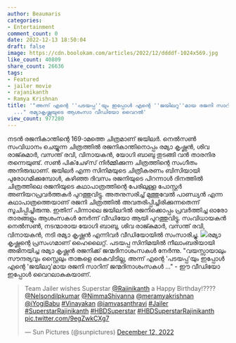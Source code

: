 ```yaml
---
author: Beaumaris
categories:
- Entertainment
comment_count: 0
date: 2022-12-13 18:50:04
draft: false
image: https://cdn.boolokam.com/articles/2022/12/ddddf-1024x569.jpg
like_count: 40809
share_count: 26636
tags:
- Featured
- jailer movie
- rajanikanth
- Ramya Krishnan
title: '"അന്ന് എന്റെ ''പടയപ്പ''യും ഇപ്പോൾ എന്റെ ''ജയിലറു''മായ രജനി സാറിന് ജന്മദിനാശംസകൾ
  ..." രമ്യാകൃഷ്ണയുടെ ആശംസാ വീഡിയോ വൈറൽ'
view_count: 977280
---
```


നടൻ രജനികാന്തിന്റെ 169-ാമത്തെ ചിത്രമാണ് ജയിലർ. നെൽസൺ സംവിധാനം ചെയ്യുന്ന ചിത്രത്തിൽ രജനികാന്തിനൊപ്പം രമ്യാ കൃഷ്ണൻ, ശിവ രാജ്കുമാർ, വസന്ത് രവി, വിനായകൻ, യോഗി ബാബു തുടങ്ങി വൻ താരനിര തന്നെയുണ്ട്. സൺ പിക്‌ചേഴ്‌സ് നിർമ്മിക്കുന്ന ചിത്രത്തിന്റെ സംഗീതം അനിരുദ്ധാണ്. ജയിലർ എന്ന സിനിമയുടെ ചിത്രീകരണം ബിസിയായി പുരോഗമിക്കുമ്പോൾ, കഴിഞ്ഞ ദിവസം രജനിയുടെ പിറന്നാൾ ദിനത്തിൽ ചിത്രത്തിലെ രജനിയുടെ കഥാപാത്രത്തിന്റെ പേരിലുള്ള പോസ്റ്റർ അണിയറപ്രവർത്തകർ പുറത്തുവിട്ടു. അതനുസരിച്ച് മുത്തുവേൽ പാണ്ഡ്യൻ എന്ന കഥാപാത്രത്തെയാണ് രജനി ചിത്രത്തിൽ അവതരിപ്പിച്ചിരിക്കുന്നതെന്ന് സൂചിപ്പിച്ചിരുന്നു. ഇതിന് പിന്നാലെ ജയിലറിൽ രജനിക്കൊപ്പം പ്രവർത്തിച്ച ഓരോ താരങ്ങളും ആശംസകൾ നേർന്ന് വീഡിയോ ആയി പുറത്തുവിട്ടു. സംവിധായകൻ നെൽസൺ, നടന്മാരായ യോഗി ബാബു, ശിവ രാജ്കുമാർ, വസന്ത് രവി, വിനായകൻ, നടി രമ്യാ കൃഷ്ണൻ എന്നിവർ വീഡിയോയിൽ സംസാരിച്ചു. ![](https://cdn.boolokam.com/articles/2022/12/ddddf-1024x569.jpg)രമ്യാ കൃഷ്ണന്റെ പ്രസംഗമാണ് ഹൈലൈറ്റ്. പടയപ്പ സിനിമയിൽ നീലാംബരിയായി അഭിനയിച്ച രമ്യാ കൃഷ്ണൻ രജനിക്ക് ജന്മദിനാശംസകൾ നേർന്നു. "വയസ്സായാലും സൗന്ദര്യവും സ്റ്റൈലും താങ്കളെ കൈവിടില്ല, അന്ന് എന്റെ 'പടയപ്പ'യും ഇപ്പോൾ എന്റെ 'ജയിലറു'മായ രജനി സാറിന് ജന്മദിനാശംസകൾ ..." - ഈ വീഡിയോ ഇപ്പോൾ വൈറലാകുകയാണ്. 

> Team Jailer wishes Superstar [@Rajinikanth](https://twitter.com/rajinikanth?ref_src=twsrc%5Etfw) a Happy Birthday!???? [@Nelsondilpkumar](https://twitter.com/Nelsondilpkumar?ref_src=twsrc%5Etfw) [@NimmaShivanna](https://twitter.com/NimmaShivanna?ref_src=twsrc%5Etfw) [@meramyakrishnan](https://twitter.com/meramyakrishnan?ref_src=twsrc%5Etfw) [@iYogiBabu](https://twitter.com/iYogiBabu?ref_src=twsrc%5Etfw) [#Vinayakan](https://twitter.com/hashtag/Vinayakan?src=hash&ref_src=twsrc%5Etfw) [@iamvasanthravi](https://twitter.com/iamvasanthravi?ref_src=twsrc%5Etfw) [#Jailer](https://twitter.com/hashtag/Jailer?src=hash&ref_src=twsrc%5Etfw) [#SuperstarRajinikanth](https://twitter.com/hashtag/SuperstarRajinikanth?src=hash&ref_src=twsrc%5Etfw) [#HBDSuperstar](https://twitter.com/hashtag/HBDSuperstar?src=hash&ref_src=twsrc%5Etfw) [#HBDSuperstarRajinikanth](https://twitter.com/hashtag/HBDSuperstarRajinikanth?src=hash&ref_src=twsrc%5Etfw) [pic.twitter.com/9egZwkCXg7](https://t.co/9egZwkCXg7)
> 
> — Sun Pictures (@sunpictures) [December 12, 2022](https://twitter.com/sunpictures/status/1602189354205863936?ref_src=twsrc%5Etfw)

&nbsp;